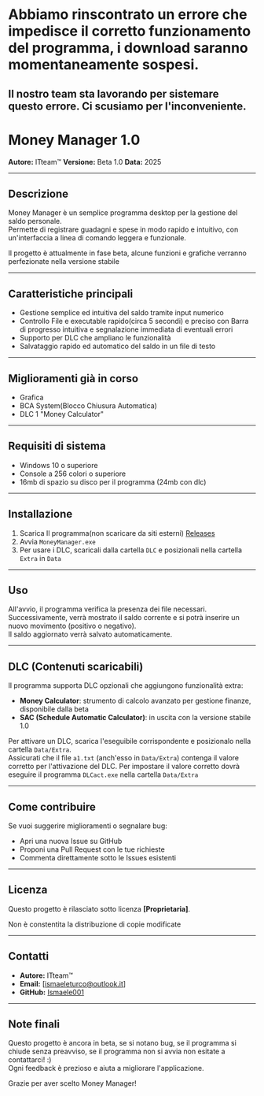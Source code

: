 
# Abbiamo rinscontrato un errore che impedisce il corretto funzionamento del programma, i download saranno momentaneamente sospesi.

Il nostro team sta lavorando per sistemare questo errore. Ci scusiamo per l'inconveniente.
---

# Money Manager 1.0

**Autore:** ITteam™
**Versione:** Beta 1.0
**Data:** 2025

---

## Descrizione

Money Manager è un semplice programma desktop per la gestione del saldo personale.  
Permette di registrare guadagni e spese in modo rapido e intuitivo, con un'interfaccia a linea di comando leggera e funzionale.  

Il progetto è attualmente in fase beta, alcune funzioni e grafiche verranno perfezionate nella versione stabile

---

## Caratteristiche principali

- Gestione semplice ed intuitiva del saldo tramite input numerico  
- Controllo File e executable rapido(circa 5 secondi) e preciso con Barra di progresso intuitiva e segnalazione immediata di eventuali errori  
- Supporto per DLC che ampliano le funzionalità  
- Salvataggio rapido ed automatico del saldo in un file di testo

---
## Miglioramenti già in corso

- Grafica
- BCA System(Blocco Chiusura Automatica)
- DLC 1 "Money Calculator"

---

## Requisiti di sistema

- Windows 10 o superiore  
- Console a 256 colori o superiore   
- 16mb di spazio su disco per il programma (24mb con dlc)

---

## Installazione

1. Scarica Il programma(non scaricare da siti esterni) [Releases](https://github.com/Ismaele001/I-like-programming/blob/main/SMMD)
2. Avvia `MoneyManager.exe`
4. Per usare i DLC, scaricali dalla cartella `DLC` e posizionali nella cartella `Extra` in `Data`

---

## Uso

All'avvio, il programma verifica la presenza dei file necessari.  
Successivamente, verrà mostrato il saldo corrente e si potrà inserire un nuovo movimento (positivo o negativo).  
Il saldo aggiornato verrà salvato automaticamente.  

---

## DLC (Contenuti scaricabili)

Il programma supporta DLC opzionali che aggiungono funzionalità extra:

- **Money Calculator**: strumento di calcolo avanzato per gestione finanze, disponibile dalla beta
- **SAC (Schedule Automatic Calculator)**: in uscita con la versione stabile 1.0

Per attivare un DLC, scarica l'eseguibile corrispondente e posizionalo nella cartella `Data/Extra`.  
Assicurati che il file `a1.txt` (anch'esso in `Data/Extra`) contenga il valore corretto per l'attivazione del DLC.
Per impostare il valore corretto dovrà eseguire il programma `DLCact.exe` nella cartella `Data/Extra`

---

## Come contribuire

Se vuoi suggerire miglioramenti o segnalare bug:  
- Apri una nuova Issue su GitHub  
- Proponi una Pull Request con le tue richieste  
- Commenta direttamente sotto le Issues esistenti  

---

## Licenza

Questo progetto è rilasciato sotto licenza **[Proprietaria]**.  

Non è constentita la distribuzione di copie modificate

---

## Contatti

- **Autore:** ITteam™  
- **Email:** [ismaeleturco@outlook.it]  
- **GitHub:** [Ismaele001](https://github.com/Ismaele001)  

---

## Note finali

Questo progetto è ancora in beta, se si notano bug, se il programma si chiude senza preavviso, se il programma non si avvia non esitate a contattarci! :)  
Ogni feedback è prezioso e aiuta a migliorare l'applicazione.  

Grazie per aver scelto Money Manager!  
